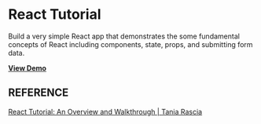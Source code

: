 # React Tutorial

Build a very simple React app that demonstrates the some fundamental concepts of React including components, state, props, and submitting form data.

[**View Demo**](https://linj7.github.io/react-tutorial/)

## REFERENCE

[React Tutorial: An Overview and Walkthrough | Tania Rascia](https://www.taniarascia.com/getting-started-with-react/)
